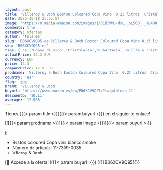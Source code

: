 ```yaml
---
layout: post
title: 'Villeroy & Boch Boston Coloured Copa Vino  0.23 litros  Cristal  Gris  81 mm'
date: 2025-10-18 23:05:57
image: 'https://m.media-amazon.com/images/I/31BlWMu-dxL._SL500_._SL400_.jpg'
comments: true
category: ofertas
author: 'tole.es'
slug: 'B06XCV9Q95-es Villeroy & Boch Boston Coloured Copa Vino 0.23 litros...'
sku: 'B06XCV9Q95-es'
tags: [ '&','Copas de vino','Cristalería','Cubertería, vajilla y cristalería','Hogar y cocina','boch','villeroy','villeroy & boch','🇪🇸', ]
actualPrice: 14.3 EUR
currency: EUR
price: 14.3
comparePrice: 17.9 EUR
prodname: 'Villeroy & Boch Boston Coloured Copa Vino  0.23 litros  Cristal  Gris  81 mm'
country: 'es'
flag: '🇪🇸'
brand: 'Villeroy & Boch'
buyurl: 'https://www.amazon.es/dp/B06XCV9Q95/?tag=tolees-21'
descuento: '20.11'
average: '12.586'
---
```


Tienes [{{< param title >}}]({{< param buyurl >}}) en el siguiente enlace!

[![{{< param prodname >}}]({{< param image >}})]({{< param buyurl >}})

ℹ️:

- Boston coloured Copa vino blanco smoke
- Número de artículo: 11-7309-0035
- Villeroy & Boch

[🛒 Accede a la oferta!!]({{< param buyurl >}})
{{<world>}}B06XCV9Q95{{</world>}}
